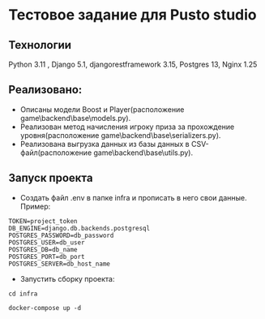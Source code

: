 # Тестовое задание для Pusto studio

## Технологии

Python 3.11 , Django 5.1, djangorestframework 3.15, Postgres 13, Nginx 1.25

## Реализовано:
 - Описаны модели Boost и Player(расположение game\backend\base\models.py).
 - Реализован метод начисления игроку приза за прохождение уровня(расположение game\backend\base\serializers.py).
 - Реализована выгрузка данных из базы данных в CSV-файл(расположение game\backend\base\utils.py).
## Запуск проекта

- Создать файл .env в папке infra и прописать в него свои данные.
Пример:
```
TOKEN=project_token
DB_ENGINE=django.db.backends.postgresql
POSTGRES_PASSWORD=db_password
POSTGRES_USER=db_user
POSTGRES_DB=db_name
POSTGRES_PORT=db_port
POSTGRES_SERVER=db_host_name
```
- Запустить сборку  проекта:
```
cd infra
```
```
docker-compose up -d
```